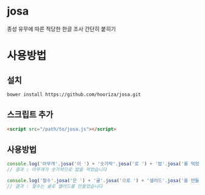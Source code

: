 # josa
종성 유무에 따른 적당한 한글 조사 간단히 붙히기

# 사용방법

## 설치
```
bower install https://github.com/hooriza/josa.git
```

## 스크립트 추가
```html
<script src="/path/to/josa.js"></script>
```

## 사용방법
```js
console.log('아무개'.josa('이 ') + '숫가락'.josa('로 ') + '밥'.josa('를 먹었습니다'));
// 결과 : 아무개가 숫가락으로 밥을 먹었습니다

console.log('철수'.josa('은 ') + '귤'.josa('으로 ') + '샐러드'.josa('을 만들었습니다'));
// 결과 : 철수는 귤로 샐러드를 만들었습니다
```
